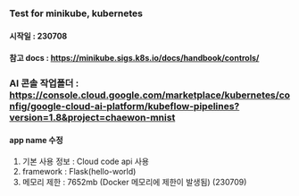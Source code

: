 ### Test for minikube, kubernetes

#### 시작일 : 230708

#### 참고 docs : https://minikube.sigs.k8s.io/docs/handbook/controls/

### AI 콘솔 작업폴더 : https://console.cloud.google.com/marketplace/kubernetes/config/google-cloud-ai-platform/kubeflow-pipelines?version=1.8&project=chaewon-mnist


#### app name 수정

1) 기본 사용 정보 : Cloud code api 사용
2) framework : Flask(hello-world)
3) 메모리 제한 : 7652mb (Docker 메모리에 제한이 발생됨) (230709)

